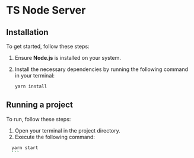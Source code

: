 # TS Node Server

## Installation

To get started, follow these steps:

1. Ensure **Node.js** is installed on your system.
2. Install the necessary dependencies by running the following command in your terminal:

    ```bash
    yarn install
    ```

## Running a project

To run, follow these steps:

1. Open your terminal in the project directory.
2. Execute the following command:

  ```bash
    yarn start
    ```


